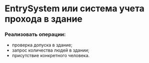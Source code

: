 # EntrySystem или система учета прохода в здание

### Реализовать операции: 
- проверка допуска в здание;
- запрос количества людей в здании;
- присутствие конкретного человека. 

